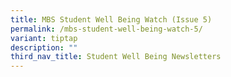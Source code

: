 ```yaml
---
title: MBS Student Well Being Watch (Issue 5)
permalink: /mbs-student-well-being-watch-5/
variant: tiptap
description: ""
third_nav_title: Student Well Being Newsletters
---
```

